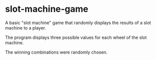 # slot-machine-game

A basic "slot machine" game that randomly displays the results of a slot machine to a player. 

The program displays three possible values for each wheel of the slot machine.

The winning combinations were randomly chosen.
